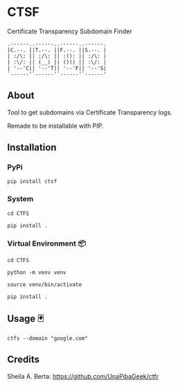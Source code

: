 # CTSF

Certificate Transparency Subdomain Finder

```
.------..------..------..------.
|C.--. ||T.--. ||F.--. ||S.--. |
| :/\: || :/\: || :(): || :/\: |
| :\/: || (__) || ()() || :\/: |
| '--'C|| '--'T|| '--'F|| '--'S|
`------'`------'`------'`------'
```

## About 

Tool to get subdomains via Certificate Transparency logs.

Remade to be installable with PIP.

## Installation 

###  PyPi

```
pip install ctsf 
```

###  System

```
cd CTFS

pip install .
```

### Virtual Environment 📦

```
cd CTFS

python -m venv venv

source venv/bin/activate

pip install .
```

## Usage 🃏

```
ctfs --domain "google.com"
```

## Credits

Sheila A. Berta: https://github.com/UnaPibaGeek/ctfr
